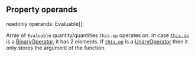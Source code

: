 ## Property operands

readonly operands: Evaluable[];

Array of `Evaluable` quantity/quantities `this.op` operates on.
In case [`this.op`](reference/v/0.2.1/quantities/Scalar.Expression/op) is a
[BinaryOperator](reference/v/0.2.1/core/operators/BinaryOperator), it has 2
elements. If [`this.op`](reference/v/0.2.1/quantities/Scalar.Expression/op) is
a [UnaryOperator](reference/v/0.2.1/core/operators/UnaryOperator) then it only
stores the argument of the function.